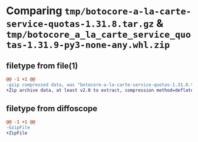 # Comparing `tmp/botocore-a-la-carte-service-quotas-1.31.8.tar.gz` & `tmp/botocore_a_la_carte_service_quotas-1.31.9-py3-none-any.whl.zip`

## filetype from file(1)

```diff
@@ -1 +1 @@
-gzip compressed data, was "botocore-a-la-carte-service-quotas-1.31.8.tar", last modified: Fri Jul 21 01:21:58 2023, max compression
+Zip archive data, at least v2.0 to extract, compression method=deflate
```

## filetype from diffoscope

```diff
@@ -1 +1 @@
-GzipFile
+ZipFile
```

